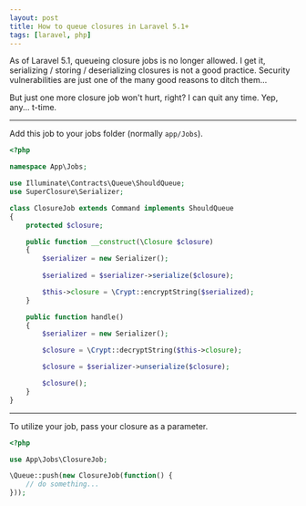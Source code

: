 ```yaml
---
layout: post
title: How to queue closures in Laravel 5.1+
tags: [laravel, php]
---
```


As of Laravel 5.1, queueing closure jobs is no longer allowed.
I get it, serializing / storing / deserializing closures is not a good practice. 
Security vulnerabilities are just one of the many good reasons to ditch them...

But just one more closure job won't hurt, right? I can quit any time. Yep, any... t-time.

---
Add this job to your jobs folder (normally `app/Jobs`).
```php
<?php

namespace App\Jobs;

use Illuminate\Contracts\Queue\ShouldQueue;
use SuperClosure\Serializer;

class ClosureJob extends Command implements ShouldQueue
{
    protected $closure;

    public function __construct(\Closure $closure)
    {
        $serializer = new Serializer();
        
        $serialized = $serializer->serialize($closure);

        $this->closure = \Crypt::encryptString($serialized);
    }

    public function handle()
    {
        $serializer = new Serializer();

        $closure = \Crypt::decryptString($this->closure);

        $closure = $serializer->unserialize($closure);

        $closure();
    }
}
```

---
To utilize your job, pass your closure as a parameter.

```php
<?php

use App\Jobs\ClosureJob;

\Queue::push(new ClosureJob(function() {
    // do something...
}));
```